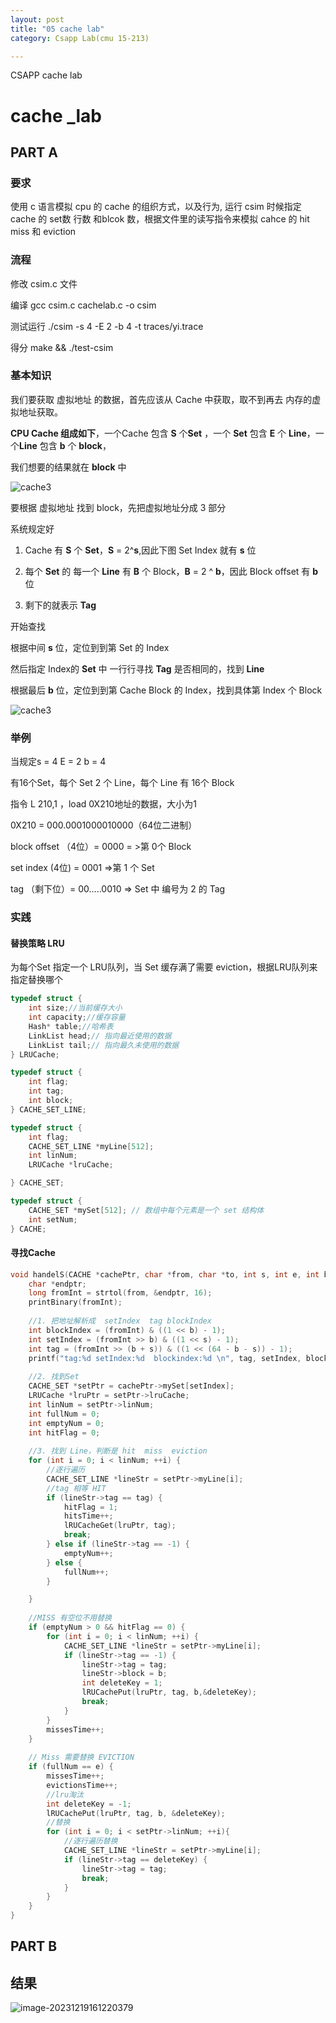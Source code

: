 ```yaml
---
layout: post
title: "05 cache lab"
category: Csapp Lab(cmu 15-213)

---
```


CSAPP cache lab

# cache _lab

## PART A

### 要求

使用 c 语言模拟 cpu 的 cache 的组织方式，以及行为, 运行 csim 时候指定cache 的 set数 行数 和blcok 数，根据文件里的读写指令来模拟 cahce 的 hit miss 和 eviction

### 流程

修改 csim.c 文件

编译 gcc csim.c cachelab.c -o csim

测试运行  ./csim -s 4 -E 2 -b 4 -t traces/yi.trace 

得分 make && ./test-csim

### 基本知识

我们要获取 虚拟地址 的数据，首先应该从 Cache 中获取，取不到再去 内存的虚拟地址获取。

**CPU Cache 组成如下**，一个Cache 包含 **S** 个**Set** ，一个 **Set** 包含 **E** 个 **Line**，一个**Line** 包含 **b** 个 **block**，

我们想要的结果就在 **block** 中

![cache3](/assets/cache_lab/cache3.png)

要根据 虚拟地址 找到 block，先把虚拟地址分成 3 部分

系统规定好 

1. Cache 有 **S** 个 **Set**，**S** = 2^**s**,因此下图 Set Index 就有 **s** 位

2. 每个 **Set** 的 每一个 **Line** 有 **B** 个 Block，**B** = 2 ^ **b**，因此 Block offset 有 **b**位

3. 剩下的就表示 **Tag**



开始查找

根据中间 **s** 位，定位到到第 Set 的 Index

然后指定 Index的  **Set** 中 一行行寻找 **Tag** 是否相同的，找到 **Line**

根据最后 **b** 位，定位到到第 Cache Block 的 Index，找到具体第 Index 个 Block

![cache3](/assets/cache_lab/cache0.png)



### 举例

当规定s = 4 E = 2 b = 4

有16个Set，每个 Set 2 个 Line，每个 Line 有 16个 Block

指令 L 210,1 ，load 0X210地址的数据，大小为1

0X210 = 000.0001000010000（64位二进制）

block  offset （4位）= 0000 = >第 0个 Block

set index (4位) = 0001 =>第 1 个 Set

tag （剩下位）= 00.....0010 => Set 中 编号为 2 的 Tag

### 实践

#### 替换策略 LRU

为每个Set 指定一个 LRU队列，当 Set 缓存满了需要 eviction，根据LRU队列来指定替换哪个

```c
typedef struct {
    int size;//当前缓存大小
    int capacity;//缓存容量
    Hash* table;//哈希表
    LinkList head;// 指向最近使用的数据
    LinkList tail;// 指向最久未使用的数据
} LRUCache;

typedef struct {
    int flag;
    int tag;
    int block;
} CACHE_SET_LINE;

typedef struct {
    int flag;
    CACHE_SET_LINE *myLine[512];
    int linNum;
    LRUCache *lruCache;

} CACHE_SET;

typedef struct {
    CACHE_SET *mySet[512]; // 数组中每个元素是一个 set 结构体
    int setNum;
} CACHE;
```

#### 寻找Cache

```c
void handelS(CACHE *cachePtr, char *from, char *to, int s, int e, int b) {
    char *endptr;
    long fromInt = strtol(from, &endptr, 16);
    printBinary(fromInt);
    
    //1. 把地址解析成  setIndex  tag blockIndex
    int blockIndex = (fromInt) & ((1 << b) - 1);
    int setIndex = (fromInt >> b) & ((1 << s) - 1);
    int tag = (fromInt >> (b + s)) & ((1 << (64 - b - s)) - 1);
    printf("tag:%d setIndex:%d  blockindex:%d \n", tag, setIndex, blockIndex);
    
    //2. 找到Set
    CACHE_SET *setPtr = cachePtr->mySet[setIndex];
    LRUCache *lruPtr = setPtr->lruCache;
    int linNum = setPtr->linNum;
    int fullNum = 0;
    int emptyNum = 0;
    int hitFlag = 0;
    
    //3. 找到 Line，判断是 hit  miss  eviction
    for (int i = 0; i < linNum; ++i) {
        //逐行遍历
        CACHE_SET_LINE *lineStr = setPtr->myLine[i];
        //tag 相等 HIT
        if (lineStr->tag == tag) {
            hitFlag = 1;
            hitsTime++;
            lRUCacheGet(lruPtr, tag);
            break;
        } else if (lineStr->tag == -1) {
            emptyNum++;
        } else {
            fullNum++;
        }

    }
    
    //MISS 有空位不用替换
    if (emptyNum > 0 && hitFlag == 0) {
        for (int i = 0; i < linNum; ++i) {
            CACHE_SET_LINE *lineStr = setPtr->myLine[i];
            if (lineStr->tag == -1) {
                lineStr->tag = tag;
                lineStr->block = b;
                int deleteKey = 1;
                lRUCachePut(lruPtr, tag, b,&deleteKey);
                break;
            }
        }
        missesTime++;
    }
    
    // Miss 需要替换 EVICTION
    if (fullNum == e) {
        missesTime++;
        evictionsTime++;
        //lru淘汰
        int deleteKey = -1;
        lRUCachePut(lruPtr, tag, b, &deleteKey);
        //替换
        for (int i = 0; i < setPtr->linNum; ++i){
            //逐行遍历替换
            CACHE_SET_LINE *lineStr = setPtr->myLine[i];
            if (lineStr->tag == deleteKey) {
                lineStr->tag = tag;
                break;
            }
        }
    }
}
```



## PART B

## 结果

![image-20231219161220379](/assets/cache_lab/RESULT.png)